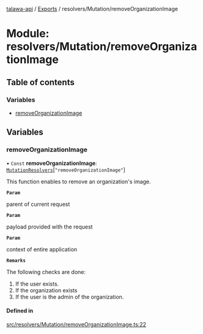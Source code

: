 [talawa-api](../README.md) / [Exports](../modules.md) / resolvers/Mutation/removeOrganizationImage

# Module: resolvers/Mutation/removeOrganizationImage

## Table of contents

### Variables

- [removeOrganizationImage](resolvers_Mutation_removeOrganizationImage.md#removeorganizationimage)

## Variables

### removeOrganizationImage

• `Const` **removeOrganizationImage**: [`MutationResolvers`](types_generatedGraphQLTypes.md#mutationresolvers)[``"removeOrganizationImage"``]

This function enables to remove an organization's image.

**`Param`**

parent of current request

**`Param`**

payload provided with the request

**`Param`**

context of entire application

**`Remarks`**

The following checks are done:
1. If the user exists.
2. If the organization exists
3. If the user is the admin of the organization.

#### Defined in

[src/resolvers/Mutation/removeOrganizationImage.ts:22](https://github.com/PalisadoesFoundation/talawa-api/blob/ad7a1f7/src/resolvers/Mutation/removeOrganizationImage.ts#L22)
